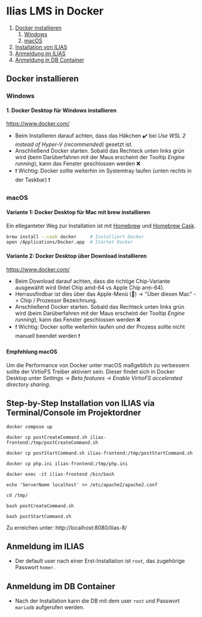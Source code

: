 # Ilias LMS in Docker

1. [Docker installieren](#docker-installieren)
    1. [Windows](#windows-docker)
    2. [macOS](#macos-docker)
2. [Installation von ILIAS](#ilias)
3. [Anmeldung im ILIAS](#iliasuser)
4. [Anmeldung in DB Container](#dbuser)

## Docker installieren <a name="docker-installieren"></a>

### Windows <a name="windows-docker">
#### 1. Docker Desktop für Windows installieren
https://www.docker.com/
* Beim Installieren darauf achten, dass das Häkchen ✔️ bei *Use WSL 2 instead of Hyper-V (recommended)* gesetzt ist.
* Anschließend Docker starten. Sobald das Rechteck unten links grün wird (beim Darüberfahren mit der Maus erscheint der Tooltip *Engine running*),
kann das Fenster geschlossen werden ❌
* ❗ Wichtig: Docker sollte weiterhin im Systemtray laufen (unten rechts in der Taskbar) ❗

### macOS <a name="macos-docker">
#### Variante 1: Docker Desktop für Mac mit brew installieren
Ein elleganteter Weg zur Installation ist mit <a href="http://brew.sh">Homebrew</a> und <a href="http://caskroom.io/">Homebrew Cask</a>.
```bash
brew install --cask docker     # Installiert Docker
open /Applications/Docker.app  # Startet Docker
```
#### Variante 2: Docker Desktop über Download installieren
https://www.docker.com/
* Beim Download darauf achten, dass die richtige Chip-Variante ausgewählt wird (Intel Chip amd-64 vs Apple Chip arm-64).
* Herrausfindbar ist dies über das Apple-Menü () -> "Über diesen Mac" -> Chip / Prozessor Bezeichnung.
* Anschließend Docker starten. Sobald das Rechteck unten links grün wird (beim Darüberfahren mit der Maus erscheint der Tooltip *Engine running*),
kann das Fenster geschlossen werden ❌
* ❗ Wichtig: Docker sollte weiterhin laufen und der Prozess sollte nicht manuell beendet werden ❗
    
#### Empfehlung macOS
Um die Performance von Docker unter macOS maßgeblich zu verbessern sollte der VirtioFS Treiber aktiviert sein. Dieser findet sich in Docker Desktop unter *Settings -> Beta features -> Enable VirtioFS accelerated directory sharing*.

## Step-by-Step Installation von ILIAS via Terminal/Console im Projektordner <a name="ilias">

`docker compose up`

`docker cp postCreateCommand.sh ilias-frontend:/tmp/postCreateCommand.sh`

`docker cp postStartCommand.sh ilias-frontend:/tmp/postStartCommand.sh`

`docker cp php.ini ilias-frontend:/tmp/php.ini`

`docker exec -it ilias-frontend /bin/bash`

`echo 'ServerName localhost' >> /etc/apache2/apache2.conf `

`cd /tmp/`

`bash postCreateCommand.sh`

`bash postStartCommand.sh`

Zu erreichen unter: http://localhost:8080/ilias-8/

## Anmeldung im ILIAS <a name="iliasuser">
* Der default user nach einer Erst-Installation ist `root`, das zugehörige Passwort `homer`.

## Anmeldung im DB Container <a name="dbuser">
* Nach der Installation kann die DB mit dem user `root` und Passwort `mariadb` aufgerufen werden.
